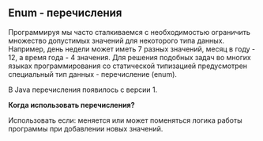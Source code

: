 Enum - перечисления
-------------------

Программируя мы часто сталкиваемся с необходимостью 
ограничить множество допустимых значений для 
некоторого типа данных. 
Например, день недели может иметь 7 разных значений,
месяц в году - 12, а время года - 4 значения. 
Для решения подобных задач во многих языках 
программирования со статической типизацией 
предусмотрен специальный тип данных - перечисление (enum).

В Java перечисления появилось с версии 1.

**Когда использовать перечисления?**

Использовать если: меняется или может поменяться
логика работы программы при добавлении новых значений.




